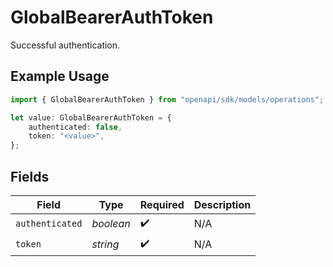# GlobalBearerAuthToken

Successful authentication.

## Example Usage

```typescript
import { GlobalBearerAuthToken } from "openapi/sdk/models/operations";

let value: GlobalBearerAuthToken = {
    authenticated: false,
    token: "<value>",
};
```

## Fields

| Field              | Type               | Required           | Description        |
| ------------------ | ------------------ | ------------------ | ------------------ |
| `authenticated`    | *boolean*          | :heavy_check_mark: | N/A                |
| `token`            | *string*           | :heavy_check_mark: | N/A                |